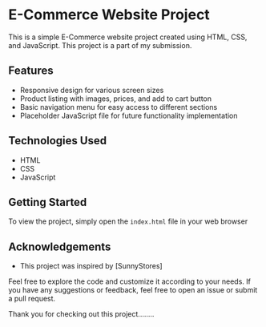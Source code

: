 
# E-Commerce Website Project

This is a simple E-Commerce website project created using HTML, CSS, and JavaScript. This project is a part of my submission.

## Features

- Responsive design for various screen sizes
- Product listing with images, prices, and add to cart button
- Basic navigation menu for easy access to different sections
- Placeholder JavaScript file for future functionality implementation

## Technologies Used

- HTML
- CSS
- JavaScript

## Getting Started

To view the project, simply open the `index.html` file in your web browser


## Acknowledgements

- This project was inspired by [SunnyStores]

Feel free to explore the code and customize it according to your needs. If you have any suggestions or feedback, feel free to open an issue or submit a pull request.

Thank you for checking out this project........
